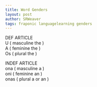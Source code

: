 ```yaml
---
title: Word Genders
layout: post
author: SRWeaver
tags: fraponic languagelearning genders
---
```

DEF ARTICLE<br />
U ( masculine the )<br />
A ( feminine the )<br />
Os ( plural the )<br />

INDEF ARTICLE<br />
ona ( masculine a )<br />
oni ( feminine an )<br />
onas ( plural a or an )
